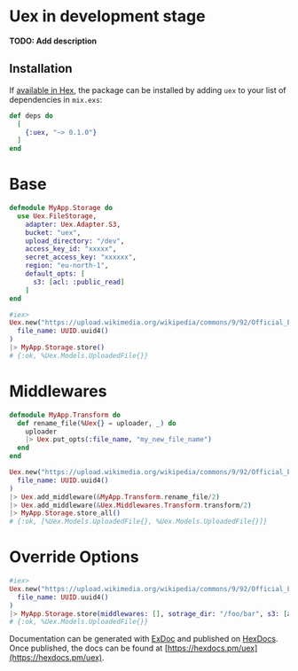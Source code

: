 # Uex in development stage

**TODO: Add description**

## Installation

If [available in Hex](https://hex.pm/docs/publish), the package can be installed
by adding `uex` to your list of dependencies in `mix.exs`:

```elixir
def deps do
  [
    {:uex, "~> 0.1.0"}
  ]
end
```

# Base

```elixir
defmodule MyApp.Storage do
  use Uex.FileStorage,
    adapter: Uex.Adapter.S3,
    bucket: "uex",
    upload_directory: "/dev",
    access_key_id: "xxxxx",
    secret_access_key: "xxxxxx",
    region: "eu-north-1",
    default_opts: [
      s3: [acl: :public_read]
    ]
end

#iex>
Uex.new("https://upload.wikimedia.org/wikipedia/commons/9/92/Official_Elixir_logo.png",
  file_name: UUID.uuid4()
)
|> MyApp.Storage.store()
# {:ok, %Uex.Models.UploadedFile{}}
```

# Middlewares

```elixir
defmodule MyApp.Transform do
  def rename_file(%Uex{} = uploader, _) do
    uploader
    |> Uex.put_opts(:file_name, "my_new_file_name")
  end
end

Uex.new("https://upload.wikimedia.org/wikipedia/commons/9/92/Official_Elixir_logo.png",
  file_name: UUID.uuid4()
)
|> Uex.add_middleware(&MyApp.Transform.rename_file/2)
|> Uex.add_middleware(&Uex.Middlewares.Transform.transform/2)
|> MyApp.Storage.store_all()
# {:ok, [%Uex.Models.UploadedFile{}, %Uex.Models.UploadedFile{}]}
```

# Override Options

```elixir
#iex>
Uex.new("https://upload.wikimedia.org/wikipedia/commons/9/92/Official_Elixir_logo.png",
  file_name: UUID.uuid4()
)
|> MyApp.Storage.store(middlewares: [], sotrage_dir: "/foo/bar", s3: [acl: :private])
# {:ok, %Uex.Models.UploadedFile{}}
```

Documentation can be generated with [ExDoc](https://github.com/elixir-lang/ex_doc)
and published on [HexDocs](https://hexdocs.pm). Once published, the docs can
be found at [https://hexdocs.pm/uex](https://hexdocs.pm/uex).
